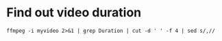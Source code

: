 # Find out video duration

```
ffmpeg -i myvideo 2>&1 | grep Duration | cut -d ' ' -f 4 | sed s/,//
```
